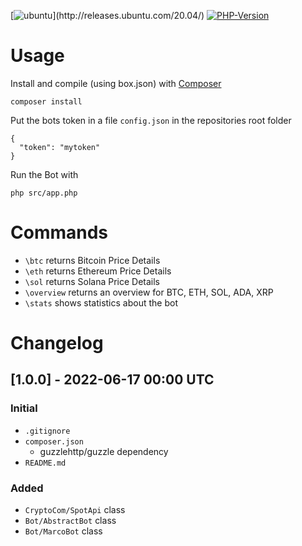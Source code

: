 [![ubuntu](https://img.shields.io/badge/Ubuntu-20.04_LTS_(focal_fossa)-brightgreen.svg)](http://releases.ubuntu.com/20.04/)
[![PHP-Version](https://img.shields.io/badge/php-8.1-blue.svg)](https://packages.ubuntu.com/eoan/libapache2-mod-php8.1)

# Usage
Install and compile (using box.json) with [Composer](https://getcomposer.org/)

    composer install

Put the bots token in a file `config.json` in the repositories root folder

    {
      "token": "mytoken"
    }

Run the Bot with 

    php src/app.php


# Commands
- `\btc` returns Bitcoin Price Details
- `\eth` returns Ethereum Price Details
- `\sol` returns Solana Price Details
- `\overview` returns an overview for BTC, ETH, SOL, ADA, XRP
- `\stats` shows statistics about the bot

# Changelog

## [1.0.0] - 2022-06-17 00:00 UTC
### Initial
- `.gitignore`
- `composer.json`
    - guzzlehttp/guzzle dependency
- `README.md`
### Added
- `CryptoCom/SpotApi` class
- `Bot/AbstractBot` class
- `Bot/MarcoBot` class
